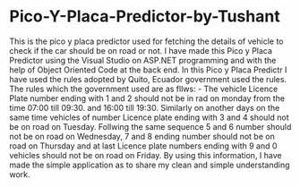 # Pico-Y-Placa-Predictor-by-Tushant
This is the pico y placa predictor used for fetching the details of vehicle to check if the car should be on road or not. I have made this Pico y Placa Predictor using the Visual Studio on ASP.NET programming and with the help of Object Oriented Code at the back end.
In this Pico y Placa Predictr I have used the rules adopted by Quito, Ecuador government used the rules. 
The rules which the government used are as fllws: - The vehicle Licence Plate number ending with 1 and 2 should not be in rad on monday from the time 07:00 till 09:30. and 16:00 till 19:30. Similarly on another days on the same time vehicles of number Licence plate ending with 3 and 4 should not be on road on Tuesday. Follwing the same sequence 5 and 6 number should not be on road on Wednesday, 7 and 8 ending number should not be on road on Thursday and at last Licence plate numbers ending with 9 and 0 vehicles should not be on road on Friday.
By using this information, I have made the simple application as to share my clean and simple understanding work. 
